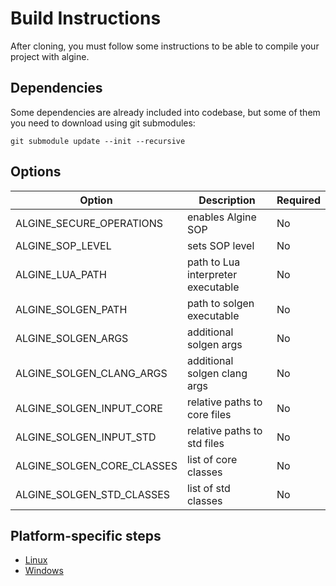 # Build Instructions

After cloning, you must follow some instructions to be able to compile your project with algine.

## Dependencies

Some dependencies are already included into codebase, but some of them you need to download using git submodules:

`git submodule update --init --recursive`

## Options

| Option                    | Description                           | Required  |
|---------------------------|---------------------------------------|-----------|
| ALGINE_SECURE_OPERATIONS  | enables Algine SOP                    | No        |
| ALGINE_SOP_LEVEL          | sets SOP level                        | No        |
| ALGINE_LUA_PATH           | path to Lua interpreter executable    | No        |
| ALGINE_SOLGEN_PATH        | path to solgen executable             | No        |
| ALGINE_SOLGEN_ARGS        | additional solgen args                | No        |
| ALGINE_SOLGEN_CLANG_ARGS  | additional solgen clang args          | No        |
| ALGINE_SOLGEN_INPUT_CORE  | relative paths to core files          | No        |
| ALGINE_SOLGEN_INPUT_STD   | relative paths to std files           | No        |
| ALGINE_SOLGEN_CORE_CLASSES| list of core classes                  | No        |
| ALGINE_SOLGEN_STD_CLASSES | list of std classes                   | No        |

## Platform-specific steps

* [Linux](Linux.md)
* [Windows](Windows.md)

